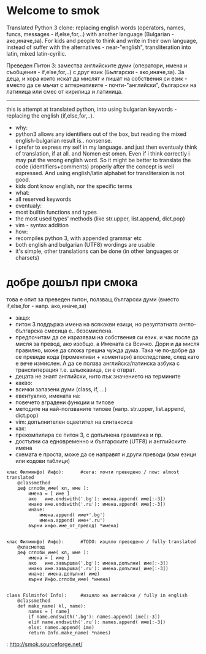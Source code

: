 Welcome to smok
===============

Translated Python 3 clone: replacing english words (operators, names, funcs, messages - if,else,for,..) with another language (Bulgarian - ако,иначе,за). 
For kids and people to think and write in their own language, instead of suffer with the alternatives - near-"english", transliteration into latin, mixed latin-cyrilic.

Преведен Питон 3: замества английските думи (оператори, имена и съобщения - if,else,for,..) с друг език (Български - ако,иначе,за). 
За деца, и хора които искат да мислят и пишат на собствения си език - вместо да се мъчат с алтернативите - почти-"английски", български на латиница или смес от кирилица и латиница.


--------

this is attempt at translated python, into using bulgarian keywords - replacing the english (if,else,for,..).

 * why:
  * python3 allows any identifiers out of the box, but reading the mixed english-bulgarian result is.. nonsense.
   * i prefer to express my self in my language. and just then eventualy think of translation, if at all. and Nomen est omen. Even if i think correctly i may put the wrong english word. So it might be better to translate the code (identifiers+comments) properly after the concept is well expressed. And using english/latin alphabet for transliteraion is not good.
  * kids dont know english, nor the specific terms
 * what:
  * all reserved keywords
  * eventualy:
   * most builtin functions and types
   * the most used types' methods (like str.upper, list.append, dict.pop)
  * vim - syntax addition
 * how:
  * recompiles python 3, with appended grammar etc
  * both english and bulgarian (UTF8) wordings are usable
  * it's simple, other translations can be done (in other languages or charsets)


добре дошъл при смока 
=====================

това е опит за преведен питон, ползващ български думи (вместо if,else,for - напр. ако,иначе,за)

 * защо:
  * питон 3 поддържа имена на всякакви езици, но резултатната англо-българска смесица е.. безсмислена.
   * предпочитам да се изразявам на собствения си език. и чак после да мисля за превод, ако изобщо. а Имената са Всичко. Дори и да мисля правилно, може да сложа грешна чужда дума. Така че по-добре да се преведе кода (променливи + коментари) впоследствие, след като е вече измислен. А да се ползва английска/латинска азбука с транслитерация т.е. шльокавица, си е отврат.
  * децата не знаят английски, нито пък значението на термините
 * какво:
  * всички запазени думи (class, if, ...)
  * евентуално, имената на:
   * повечето вградени функции и типове
   * методите на най-ползваните типове (напр. str.upper, list.append, dict.pop)
  * vim: допълнителен оцветител на синтаксиса
 * как:
  * прекомпилира се питон 3, с допълнена граматика и пр.
  * достъпни са едновременно и българските (UTF8) и английските имена
  * схемата е проста, може да се направят и други преводи (към езици или кодови таблици)

```
клас Филминфо( Инфо):      #сега: почти преведено / now: almost translated
	@classmethod
	деф сглоби_име( кл, име ):
		имена = [ име ]
		ако   име.endswith('.bg'): имена.append( име[:-3])
		инако име.endswith('.ru'): имена.append( име[:-3])
		иначе:
			имена.append( име+'.bg')
			имена.append( име+'.ru')
		върни инфо.име_от_превод( *имена)


клас Филминфо( Инфо):      #TODO: изцяло преведено / fully translated
    @класметод
    деф сглоби_име( кл, име ):
        имена = [ име ]
        ако   име.завършва('.bg'): имена.допълни( име[:-3])
        инако име.завършва('.ru'): имена.допълни( име[:-3])
        иначе: имена.допълни( име)
        върни Инфо.сглоби_име( *имена)


class Filminfo( Info):     #изцяло на английски / fully in english
    @classmethod
    def make_name( kl, name):
        names = [ name]
        if name.endswith('.bg'): names.append( ime[:-3])
        elif name.endswith('.ru'): names.append( име[:-3])
        else: names.append( ime)
        return Info.make_name( *names)

```

: http://smok.sourceforge.net/
